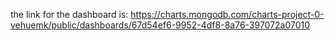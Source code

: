 the link for the dashboard is: https://charts.mongodb.com/charts-project-0-vehuemk/public/dashboards/67d54ef6-9952-4df8-8a76-397072a07010 
